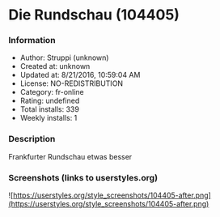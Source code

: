 # Die Rundschau (104405)

### Information
- Author: Struppi (unknown)
- Created at: unknown
- Updated at: 8/21/2016, 10:59:04 AM
- License: NO-REDISTRIBUTION
- Category: fr-online
- Rating: undefined
- Total installs: 339
- Weekly installs: 1


### Description
Frankfurter Rundschau etwas besser


### Screenshots (links to userstyles.org)
![https://userstyles.org/style_screenshots/104405-after.png](https://userstyles.org/style_screenshots/104405-after.png)


